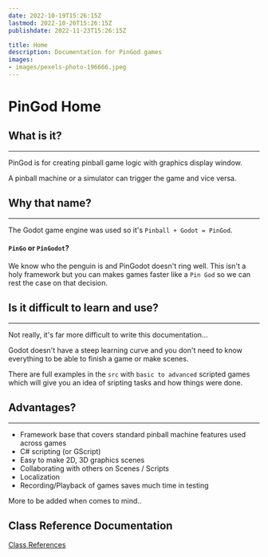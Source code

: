 ```yaml
---
date: 2022-10-19T15:26:15Z
lastmod: 2022-10-26T15:26:15Z
publishdate: 2022-11-23T15:26:15Z

title: Home
description: Documentation for PinGod games
images:
- images/pexels-photo-196666.jpeg
---
```


# PinGod Home

## What is it?
---

PinGod is for creating pinball game logic with graphics display window.

A pinball machine or a simulator can trigger the game and vice versa.

## Why that name?
---

The Godot game engine was used so it's `Pinball + Godot = PinGod`.

#### `PinGo` or `PinGodot`?  

We know who the penguin is and PinGodot doesn't ring well. This isn't a holy framework but you can makes games faster like a `Pin God` so we can rest the case on that decision.

## Is it difficult to learn and use?
---

Not really, it's far more difficult to write this documentation...

Godot doesn't have a steep learning curve and you don't need to know everything to be able to finish a game or make scenes.

There are full examples in the `src` with `basic to advanced` scripted games which will give you an idea of sripting tasks and how things were done.

## Advantages?
---

- Framework base that covers standard pinball machine features used across games
- C# scripting (or GScript)
- Easy to make 2D, 3D graphics scenes
- Collaborating with others on Scenes / Scripts
- Localization
- Recording/Playback of games saves much time in testing

More to be added when comes to mind..

## Class Reference Documentation

[Class References](/pingod-addons/html)
